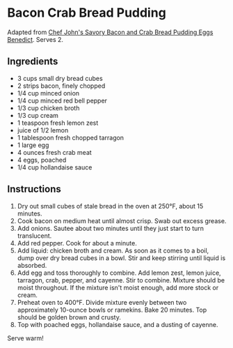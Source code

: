 # Bacon Crab Bread Pudding

Adapted from [Chef John's Savory Bacon and Crab Bread Pudding Eggs Benedict](http://foodwishes.blogspot.com/2012/03/savory-bacon-crab-bread-pudding-eggs.html). Serves 2.

## Ingredients

- 3 cups small dry bread cubes
- 2 strips bacon, finely chopped
- 1/4 cup minced onion
- 1/4 cup minced red bell pepper
- 1/3 cup chicken broth
- 1/3 cup cream
- 1 teaspoon fresh lemon zest
- juice of 1/2 lemon
- 1 tablespoon fresh chopped tarragon
- 1 large egg 
- 4 ounces fresh crab meat
- 4 eggs, poached
- 1/4 cup hollandaise sauce

## Instructions

1. Dry out small cubes of stale bread in the oven at 250°F, about 15 minutes.
2. Cook bacon on medium heat until almost crisp. Swab out excess grease.
3. Add onions. Sautee about two minutes until they just start to turn translucent.
4. Add red pepper. Cook for about a minute.
5. Add liquid: chicken broth and cream. As soon as it comes to a boil, dump over dry bread cubes in a bowl. Stir and keep stirring until liquid is absorbed.
6. Add egg and toss thoroughly to combine. Add lemon zest, lemon juice, tarragon, crab, pepper, and cayenne. Stir to combine. Mixture should be moist throughout. If the mixture isn't moist enough, add more stock or cream.
7. Preheat oven to 400°F. Divide mixture evenly between two approximately 10-ounce bowls or ramekins. Bake 20 minutes. Top should be golden brown and crusty.
8. Top with poached eggs, hollandaise sauce, and a dusting of cayenne.

Serve warm!
